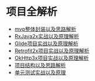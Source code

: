 # 项目全解析
* [mvp整体封装以及思路解析]()
* [RxJava2x实战以及原理解析]()
* [Glide项目实战以及原理解析]()
* [Retrofit2x项目实战以及原理解析]()
* [OkHttp3x项目实战以及原理解析]()
* [项目结构以及思路解析]()
* [单元测试实战以及原理]()

